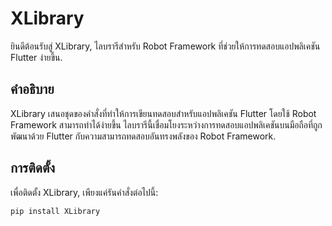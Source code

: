 # XLibrary

ยินดีต้อนรับสู่ XLibrary, ไลบรารีสำหรับ Robot Framework ที่ช่วยให้การทดสอบแอปพลิเคชัน Flutter ง่ายขึ้น.

## คำอธิบาย

XLibrary เสนอชุดของคำสั่งที่ทำให้การเขียนทดสอบสำหรับแอปพลิเคชัน Flutter โดยใช้ Robot Framework สามารถทำได้ง่ายขึ้น ไลบรารีนี้เชื่อมโยงระหว่างการทดสอบแอปพลิเคชันบนมือถือที่ถูกพัฒนาด้วย Flutter กับความสามารถทดสอบอันทรงพลังของ Robot Framework.

## การติดตั้ง

เพื่อติดตั้ง XLibrary, เพียงแค่รันคำสั่งต่อไปนี้:

```bash
pip install XLibrary
